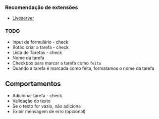 ### Recomendação de extensões
- [Liveserver](https://marketplace.visualstudio.com/items?itemName=ritwickdey.LiveServer)


### TODO

- Input de formulário - check
- Botão criar a tarefa - check
- Lista de Tarefas - check
 - Nome da tarefa
 - Checkbox para marcar a tarefa como `feita`
 - Quando a tarefa é marcada como feita, formatamos o nome da tarefa

## Comportamentos

- Adicionar tarefa - check
 - Validação do texto
  - Se o texto for vazio, não adiciona
  - Exibir mensagem de erro (opcional)

